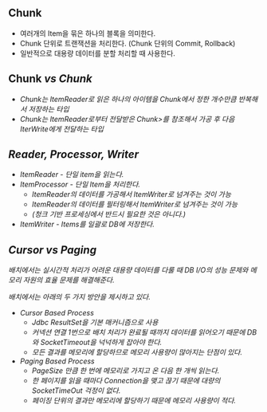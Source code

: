 ## Chunk
- 여러개의 Item을 묶은 하나의 블록을 의미한다.
- Chunk 단위로 트랜잭션을 처리한다. (Chunk 단위의 Commit, Rollback)
- 일반적으로 대용량 데이터를 분할 처리할 때 사용한다.

## Chunk<I> vs Chunk<O>
- Chunk<I>는 ItemReader로 읽은 하나의 아이템을 Chunk에서 정한 개수만큼 반복해서 저장하는 타입
- Chunk<O>는 ItemReader로부터 전달받은 Chunk<I>>를 참조해서 가공 후 다음 IterWrite에게 전달하는 타입

## Reader, Processor, Writer
- ItemReader - 단일 item을 읽는다.
- ItemProcessor - 단일 Item을 처리한다.
  - ItemReader의 데이터를 가공해서 ItemWriter로 넘겨주는 것이 가능
  - ItemReader의 데이터를 필터링해서 ItemWriter로 넘겨주는 것이 가능
  - (청크 기반 프로세싱에서 반드시 필요한 것은 아니다.)
- ItemWriter - Items를 일괄로 DB에 저장한다. 

## Cursor vs Paging

배치에서는 실시간적 처리가 어려운 대용량 데이터를 다룰 때 DB I/O의 성능 문제와 메모리 자원의 효율 문제를 해결해준다.

배치에서는 아래의 두 가지 방안을 제시하고 있다.

- Cursor Based Process
  - Jdbc ResultSet을 기본 매커니즘으로 사용
  - 커넥션 연결 1번으로 배치 처리가 완료될 때까지 데이터를 읽어오기 때문에 DB와 SocketTimeout을 넉넉하게 잡아야 한다.
  - 모든 결과를 메모리에 할당하므로 메모리 사용량이 많아지는 단점이 있다.
- Paging Based Process
  - PageSize 만큼 한 번에 메모리로 가지고 온 다음 한 개씩 읽는다.
  - 한 페이지를 읽을 때마다 Connection을 맺고 끊기 때문에 대량의 SocketTimeOut 걱정이 없다.
  - 페이징 단위의 결과만 메모리에 할당하기 때문에 메모리 사용량이 적다.

